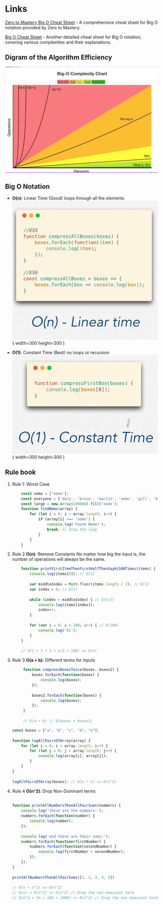 # Links

[Zero to Mastery Big O Cheat Sheet](https://zerotomastery.io/cheatsheets/big-o-cheat-sheet/?utm_source=udemy&utm_medium=coursecontent) - A comprehensive cheat sheet for Big O notation provided by Zero to Mastery.

[Big O Cheat Sheet](https://www.bigocheatsheet.com/) - Another detailed cheat sheet for Big O notation, covering various complexities and their explanations.

## Digram of the Algorithm Efficiency

![Digram of the Algorithm Efficiency](image.png)

## Big O Notation

- **O(n)**: Linear Time (Good) loops through all the elements
![alt text](image-1.png){ width=300 height=300 }

- **O(1)**: Constant Time (Best) no loops or recursion
![alt text](image-2.png){ width=300 height=300 }

## Rule book

1. Rule 1: Worst Case

    ```javascript
        const nemo = ['nemo'];
        const everyone = ['dory', 'bruce', 'marlin', 'nemo', 'gill', 'bloat', 'nigel', 'squirt', 'darla', 'hank'];
        const large = new Array(100000).fill('nemo');
        function findNemo(array) {
            for (let i = 0; i < array.length; i++) {
                if (array[i] === 'nemo') {
                    console.log('Found Nemo!');
                    break; // Stop the loop
                }
            }
        }
    ```

2. Rule 2 **O(n)**: Remove Constants
No matter how big the input is, the number of operations will always be the same.

    ```javascript
        function printFirstItemThenFirstHalfThenSayHi100Times(items) {
            console.log(items[0]); // O(1)

            var middleIndex = Math.floor(items.length / 2); // O(1)
            var index = 0; // O(1)

            while (index < middleIndex) { // O(n/2)
                console.log(items[index]);
                index++;
            }

            for (var i = 0; i < 100; i++) { // O(100)
                console.log('hi');
            }
        }

        // O(1 + 1 + 1 + n/2 + 100) => O(n)
    ```

3. Rule 3 **O(a + b)**: Different terms for inputs

   ```javascript
        function compressBoxesTwice(boxes, boxes2) {
            boxes.forEach(function(boxes) {
                console.log(boxes);
            });

            boxes2.forEach(function(boxes) {
                console.log(boxes);
            });
        }

        // O(a + b) || 0(boxes + boxes2)
   ```

    ```javascript
    const boxes = ["a", "b", "c", "d", "e"];

    function logAllPairsOfArray(array) {
        for (let i = 0; i < array.length; i++) {
            for (let j = 0; j < array.length; j++) {
                console.log(array[i], array[j]);
            }
        }
    }

    logAllPairsOfArray(boxes); // O(n * n) => O(n^2)
    ```

4. Rule 4  **O(n^2)**: Drop Non-Dominant terms

    ```javascript

    function printAllNumbersThenAllPairSums(numbers) {
        console.log('these are the numbers:');
        numbers.forEach(function(number) {
            console.log(number);
        });

        console.log('and these are their sums:');
        numbers.forEach(function(firstNumber) {
            numbers.forEach(function(secondNumber) {
                console.log(firstNumber + secondNumber);
            });
        });
    }

    printAllNumbersThenAllPairSums([1, 2, 3, 4, 5])

    // O(n + n^2) => O(n^2)
    // O(n) + O(n^2) => O(n^2) // Drop the non-dominant term
    // O(n^2 + 3n + 100 + 1000) => O(n^2) // Drop the non-dominant term
    ```
